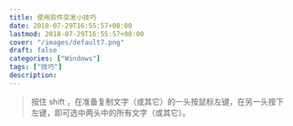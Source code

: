 ```yaml
---
title: 使用软件突发小技巧
date: 2018-07-29T16:55:57+08:00
lastmod: 2018-07-29T16:55:57+08:00
cover: "/images/default7.png"
draft: false
categories: ["Windows"]
tags: ["技巧"]
description: 
---
```


> 按住 shift ，在准备复制文字（或其它）的一头按鼠标左键，在另一头按下左键，即可选中两头中的所有文字（或其它）。



